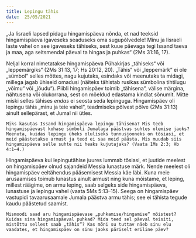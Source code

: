 ```yaml
---
title: Lepingu tähis  
date:  25/05/2021  
---
```


„Ja Iisraeli lapsed pidagu hingamispäeva nõnda, et nad teeksid hingamispäeva igaveseks seaduseks oma sugupõlvedele! Minu ja Iisraeli laste vahel on see igaveseks tähiseks, sest kuue päevaga tegi Issand taeva ja maa, aga seitsmendal päeval ta hingas ja puhkas“ (2Ms 31:16, 17).

Neljal korral nimetatakse hingamispäeva Pühakirjas „tähiseks“ või „leppemärgiks“ (2Ms 31:13, 17; Hs 20:12, 20). „Tähis“ või „leppemärk“ ei ole „sümbol“ selles mõttes, nagu kujutaks, esindaks või meenutaks ta midagi, millega jagab ühiseid omadusi (näiteks tähistab rusikas sümbolina tihtilugu „võimu“ või „jõudu“). Piibli hingamispäev toimib „tähisena“, välise märgina, nähtusena või olukorrana, sest on mõeldud edastama kindlat sõnumit. Mitte miski selles tähises _endas_ ei seosta seda lepinguga. Hingamispäev oli lepingu tähis „minu ja teie vahel“, teadmiseks põlvest põlve (2Ms 31:13) ainult sellepärast, et Jumal nii ütles.

`Miks kasutas Issand hingamispäeva lepingu tähisena? Mis teeb hingamispäevast kohase sümboli Jumalaga päästvas suhtes olemise jaoks? Meenuta, kuidas lepingu üheks oluliseks tunnusjooneks on tõsiasi, et meid päästetakse armust ja teod ei saa meid päästa. Mis muudab siis hingamispäeva selle suhte nii heaks kujutajaks? (Vaata 1Ms 2:3; Hb 4:1–4.)`

Hingamispäeva kui lepingutähise juures lummab tõsiasi, et juutide meelest on hingamispäev olnud sajandeid Messia lunastuse märk. Nende meelest oli hingamispäev eeltähendus pääsemisest Messia käe läbi. Kuna meie arusaamises toimub lunastus ainult armust ning kuna mõistame, et leping, millest räägime, on armu leping, saab selgeks side hingamispäeva, lunastuse ja lepingu vahel (vaata 5Ms 5:13–15). Seega on hingamispäev vastupidi tavaarusaamale Jumala päästva armu tähis; see ei tähista tegude kaudu päästetud saamist.

`Mismoodi saad aru hingamispäevase „puhkamise/hingamise“ mõistest? Kuidas sina hingamispäeval puhkad? Mida teed sel päeval teisiti, mistõttu sellest saab „tähis“? Kas mõni su tuttav näeb sinu elu vaadates, et hingamispäev on sinu jaoks päriselt eriline päev?`